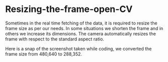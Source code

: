 # Resizing-the-frame-open-CV

Sometimes in the real time fetching of the data, it is required to resize the frame size as per our needs.
In some situations we shorten the frame and in others we increase its dimensions. The camera automatically resizes the frame with respect to the standard aspect ratio.

Here is a snap of the screenshot taken while coding, we converted the frame size from 480,640 to 288,352.
